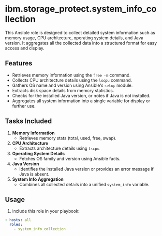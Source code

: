 # ibm.storage_protect.system_info_collection

This Ansible role is designed to collect detailed system information such as memory usage, CPU architecture, operating system details, and Java version. It aggregates all the collected data into a structured format for easy access and display.

## Features

- Retrieves memory information using the `free -m` command.
- Collects CPU architecture details using the `lscpu` command.
- Gathers OS name and version using Ansible's `setup` module.
- Extracts disk space details from memory statistics.
- Checks for the installed Java version, or notes if Java is not installed.
- Aggregates all system information into a single variable for display or further use.

## Tasks Included

1. **Memory Information**
   - Retrieves memory stats (total, used, free, swap).
2. **CPU Architecture**
   - Extracts architecture details using `lscpu`.
3. **Operating System Details**
   - Fetches OS family and version using Ansible facts.
4. **Java Version**
   - Identifies the installed Java version or provides an error message if Java is absent.
5. **System Info Aggregation**
   - Combines all collected details into a unified `system_info` variable.

## Usage

1. Include this role in your playbook:

```yaml
- hosts: all
  roles:
    - system_info_collection
